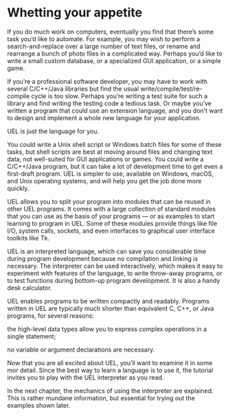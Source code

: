 # Whetting your appetite

If you do much work on computers, eventually you find that there’s some task you’d
like to automate. For example, you may wish to perform a search-and-replace over
a large number of text files, or rename and rearrange a bunch of photo files in a
complicated way. Perhaps you’d like to write a small custom database, or a 
specialized GUI application, or a simple game.

If you’re a professional software developer, you may have to work with several
C/C++/Java libraries but find the usual write/compile/test/re-compile cycle is too
slow. Perhaps you’re writing a test suite for such a library and find writing the
testing code a tedious task. Or maybe you’ve written a program that could use an
extension language, and you don’t want to design and implement a whole new language
for your application.

UEL is just the language for you.

You could write a Unix shell script or Windows batch files for some of these tasks,
but shell scripts are best at moving around files and changing text data, not
well-suited for GUI applications or games. You could write a C/C++/Java program,
but it can take a lot of development time to get even a first-draft program. UEL
is simpler to use, available on Windows, macOS, and Unix operating systems, and will
help you get the job done more quickly.

UEL allows you to split your program into modules that can be reused in other UEL
programs. It comes with a large collection of standard modules that you can use as
the basis of your programs — or as examples to start learning to program in UEL.
Some of these modules provide things like file I/O, system calls, sockets, and even
interfaces to graphical user interface toolkits like Tk.

UEL is an interpreted language, which can save you considerable time during program
development because no compilation and linking is necessary. The interpreter can
be used interactively, which makes it easy to experiment with features of the
language, to write throw-away programs, or to test functions during bottom-up program
development. It is also a handy desk calculator.

UEL enables programs to be written compactly and readably. Programs written in UEL
are typically much shorter than equivalent C, C++, or Java programs, for several
reasons:

the high-level data types allow you to express complex operations in a single
statement;

no variable or argument declarations are necessary.

Now that you are all excited about UEL, you’ll want to examine it in some mor
detail. Since the best way to learn a language is to use it, the tutorial invites
you to play with the UEL interpreter as you read.

In the next chapter, the mechanics of using the interpreter are explained. This is
rather mundane information, but essential for trying out the examples shown later.